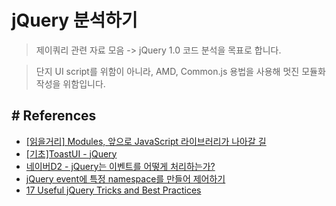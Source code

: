 # jQuery 분석하기
> 제이쿼리 관련 자료 모음 -> jQuery 1.0 코드 분석을 목표로 합니다.

> 단지 UI script를 위함이 아니라,
> AMD, Common.js 용법을 사용해 멋진 모듈화 작성을 위함입니다.


## # References
- [[읽을거리] Modules, 앞으로 JavaScript 라이브러리가 나아갈 길](https://appletree.or.kr/blog/web-development/javascript/modules-%EC%95%9E%EC%9C%BC%EB%A1%9C-javascript-%EB%9D%BC%EC%9D%B4%EB%B8%8C%EB%9F%AC%EB%A6%AC%EA%B0%80-%EB%82%98%EC%95%84%EA%B0%88-%EA%B8%B8/)
- [[기초]ToastUI - jQuery](https://ui.toast.com/fe-guide/ko_jQuery/)
- [네이버D2 - jQuery는 이벤트를 어떻게 처리하는가?](https://d2.naver.com/helloworld/1855209)
- [jQuery event에 특정 namespace를 만들어 제어하기](https://trustyoo86.github.io/javascript/2019/05/15/jquery-event-namespace.html)
- [17 Useful jQuery Tricks and Best Practices](https://mundrisoft.com/tech-bytes/17-useful-jquery-tricks-and-best-practices/)
